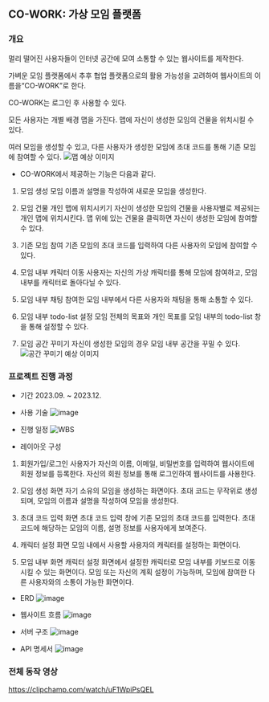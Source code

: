 ## CO-WORK: 가상 모임 플랫폼

### 개요
멀리 떨어진 사용자들이 인터넷 공간에 모여 소통할 수 있는 웹사이트를 제작한다.

가벼운 모임 플랫폼에서 추후 협업 플랫폼으로의 활용 가능성을 고려하여 웹사이트의 이름을“CO-WORK”로 한다.

CO-WORK는 로그인 후 사용할 수 있다.

모든 사용자는 개별 배경 맵을 가진다. 맵에 자신이 생성한 모임의 건물을 위치시킬 수 있다. 

여러 모임을 생성할 수 있고, 다른 사용자가 생성한 모임에 초대 코드를 통해 기존 모임에 참여할 수 있다.
![맵 예상 이미지](https://github.com/co-work-2023-capstone-design2/co-work/assets/86397095/3d3679ad-2fa2-48c9-a169-a5916fdbae7e)

- CO-WORK에서 제공하는 기능은 다음과 같다.
  
1) 모임 생성
모임 이름과 설명을 작성하여 새로운 모임을 생성한다.

2) 모임 건물 개인 맵에 위치시키기
자신이 생성한 모임의 건물을 사용자별로 제공되는 개인 맵에 위치시킨다. 맵 위에 있는 건물을 클릭하면 자신이 생성한 모임에 참여할 수 있다. 

3) 기존 모임 참여
기존 모임의 초대 코드를 입력하여 다른 사용자의 모임에 참여할 수 있다.

4) 모임 내부 캐릭터 이동
사용자는 자신의 가상 캐릭터를 통해 모임에 참여하고, 모임 내부를 캐릭터로 돌아다닐 수 있다. 

5) 모임 내부 채팅
참여한 모임 내부에서 다른 사용자와 채팅을 통해 소통할 수 있다.

6) 모임 내부 todo-list 설정
모임 전체의 목표와 개인 목표를 모임 내부의 todo-list 창을 통해 설정할 수 있다.

7) 모임 공간 꾸미기
자신이 생성한 모임의 경우 모임 내부 공간을 꾸밀 수 있다.
![공간 꾸미기 예상 이미지](https://github.com/co-work-2023-capstone-design2/co-work/assets/86397095/0e68d33a-4570-47d6-878c-332ed5eb0f70)

### 프로젝트 진행 과정
- 기간
2023.09. ~ 2023.12.

- 사용 기술
![image](https://github.com/co-work-2023-capstone-design2/co-work/assets/86397095/75c003e6-1f5f-4b02-8a63-3fc37bdcb2cb)

- 진행 일정
![WBS](https://github.com/co-work-2023-capstone-design2/co-work/assets/86397095/a1351986-6042-4b9c-859e-688bbc5f4506)

- 레이아웃 구성

1) 회원가입/로그인
사용자가 자신의 이름, 이메일, 비밀번호를 입력하여 웹사이트에 회원 정보를 등록한다. 자신의 회원 정보를 통해 로그인하여 웹사이트를 사용한다.

2) 모임 생성 화면
자기 소유의 모임을 생성하는 화면이다. 초대 코드는 무작위로 생성되며, 모임의 이름과 설명을 작성하여 모임을 생성한다.

3) 초대 코드 입력 화면
초대 코드 입력 창에 기존 모임의 초대 코드를 입력한다. 초대 코드에 해당하는 모임의 이름, 설명 정보를 사용자에게 보여준다.

4) 캐릭터 설정 화면
모임 내에서 사용할 사용자의 캐릭터를 설정하는 화면이다.

5) 모임 내부 화면
캐릭터 설정 화면에서 설정한 캐릭터로 모임 내부를 키보드로 이동시킬 수 있는 화면이다. 모임 또는 자신의 계획 설정이 가능하며, 모임에 참여한 다른 사용자와의 소통이 가능한 화면이다.

- ERD
![image](https://github.com/co-work-2023-capstone-design2/co-work/assets/86397095/3b556faa-34e1-4df9-80bb-3e725280e63c)

- 웹사이트 흐름
![image](https://github.com/co-work-2023-capstone-design2/co-work/assets/86397095/c7293dd2-18e3-44e2-bf21-a5502f919b59)

- 서버 구조
![image](https://github.com/co-work-2023-capstone-design2/co-work/assets/86397095/f6531573-ac1e-488c-9b54-e9f493ff34ab)

- API 명세서
![image](https://github.com/co-work-2023-capstone-design2/co-work/assets/86397095/84c6696f-17a2-4a51-a3f4-f79b3a02ad67)

### 전체 동작 영상
https://clipchamp.com/watch/uF1WpiPsQEL 
